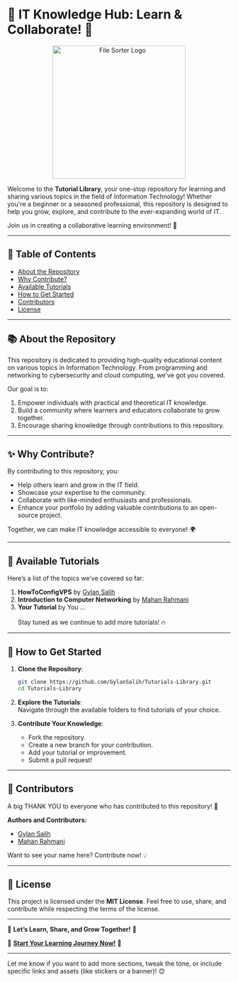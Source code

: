 # 🌟 IT Knowledge Hub: Learn & Collaborate! 🌟  
<p align="center">
  <img src="https://github.com/user-attachments/assets/065a7b4a-db15-483c-bd8a-51655b90e43f" alt="File Sorter Logo" width="300">
</p>


Welcome to the **Tutorial Library**, your one-stop repository for learning and sharing various topics in the field of Information Technology! Whether you're a beginner or a seasoned professional, this repository is designed to help you grow, explore, and contribute to the ever-expanding world of IT.  

Join us in creating a collaborative learning environment! 🚀  

---

## 📖 Table of Contents  

- [About the Repository](#-about-the-repository)  
- [Why Contribute?](#-why-contribute)  
- [Available Tutorials](#-available-tutorials)  
- [How to Get Started](#-how-to-get-started)  
- [Contributors](#-contributors)  
- [License](#-license)  

---

## 📚 About the Repository  

This repository is dedicated to providing high-quality educational content on various topics in Information Technology. From programming and networking to cybersecurity and cloud computing, we've got you covered.  

Our goal is to:  
1. Empower individuals with practical and theoretical IT knowledge.  
2. Build a community where learners and educators collaborate to grow together.  
3. Encourage sharing knowledge through contributions to this repository.  

---

## ✨ Why Contribute?  

By contributing to this repository, you:  
- Help others learn and grow in the IT field.  
- Showcase your expertise to the community.  
- Collaborate with like-minded enthusiasts and professionals.  
- Enhance your portfolio by adding valuable contributions to an open-source project.  

Together, we can make IT knowledge accessible to everyone! 🌍  

---

## 📂 Available Tutorials  

Here’s a list of the topics we’ve covered so far:  

1. **HowToConfigVPS**  by [Gylan Salih](https://github.com/GylanSalih)
2. **Introduction to Computer Networking**  by [Mahan Rahmani](https://github.com/mhnrhmni)
3. **Your Tutorial** by You ... <br><br>
Stay tuned as we continue to add more tutorials! 🔥  

---

## 🚀 How to Get Started  

1. **Clone the Repository**:  
   ```bash  
   git clone https://github.com/GylanSalih/Tutorials-Library.git 
   cd Tutorials-Library  
   ```  

2. **Explore the Tutorials**:  
   Navigate through the available folders to find tutorials of your choice.  

3. **Contribute Your Knowledge**:  
   - Fork the repository.  
   - Create a new branch for your contribution.  
   - Add your tutorial or improvement.  
   - Submit a pull request!  

---

## 🤝 Contributors  

A big THANK YOU to everyone who has contributed to this repository! 🙌  

**Authors and Contributors:**  
- [Gylan Salih](https://github.com/GylanSalih)  
- [Mahan Rahmani](https://github.com/mhnrhmni)  

Want to see your name here? Contribute now! 💡  

---

## 📜 License  

This project is licensed under the **MIT License**. Feel free to use, share, and contribute while respecting the terms of the license.  

---

🎉 **Let’s Learn, Share, and Grow Together!** 🎉  

🌟 **[Start Your Learning Journey Now!](https://github.com/GylanSalih/Tutorials-Library)** 🌟  

---  

Let me know if you want to add more sections, tweak the tone, or include specific links and assets (like stickers or a banner)! 😊
